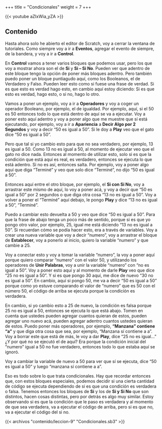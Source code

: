 +++
title = "Condicionales"
weight = 7
+++

{{< youtube aZIxWia_yZA >}}

## Contenido

Hasta ahora solo he abierto el editor de Scratch, voy a cerrar la ventana de tutoriales. Como siempre voy a ir a **Eventos**, agregar el evento de siempre, de la bandera, y voy a ir a **Control**.

En **Control** vamos a tener varios bloques que podemos usar, pero los que voy a mostrar ahora son el de **Si** y **Si – Si No**. Pueden ver que adentro de este bloque tengo la opción de poner más bloques adentro. Pero también puedo poner un bloque puntiagudo aquí, como los Booleanos, el de Verdadero y Falso. Pueden leer esto como si fuese una frase de verdad. Si es que esto es verdad hago esto, en cambio aquí estoy diciendo: Si es que esto es verdad, hago esto, o si no, hago lo otro.

Vamos a poner un ejemplo, voy a ir a **Operadores** y voy a coger un operador Booleano, por ejemplo, el de igualdad. Por ejemplo, aquí, si el 50 es 50 entonces todo lo que está dentro de aquí se va a ejecutar. Voy a poner esto aquí adentro y voy a poner algo que me muestre que sí está ejecutando, por ejemplo, voy a ir a **Apariencia** a **Decir Algo por 2 Segundos** y voy a decir “50 es igual a 50”. Si le doy a **Play** veo que el gato dice “50 es igual a 50”.

Pero que tal si yo cambio esto para que no sea verdadero, por ejemplo, 13 es igual a 50. Como 13 no es igual a 50, al momento de ejecutar veo que el gato no dice nada. Entonces al momento de utilizar esto, solo si es que la condición que está aquí es real, es verdadero, entonces se ejecuta lo que está adentro. Si no es así, entonces salta. Por ejemplo, voy a poner algo aquí que diga “Terminé” y veo que solo dice “Terminé”, no dijo “50 es igual a 50”.

Entonces aquí entre el otro bloque, por ejemplo, el **Si con Si No**, voy a arrastrar este mismo de aquí, lo voy a poner acá, y voy a decir que “50 es igual a 50” por 2 segundos o que diga otra cosa “13 no es igual a 50”. Voy a volver a poner el “Terminé” aquí debajo, le pongo **Play** y dice “13 no es igual a 50”, “Terminé”.

Puedo a cambiar esto devuelta a 50 y veo que dice “50 es igual a 50”. Para que la frase de abajo tenga un poco más de sentido, porque si es que yo pongo otro valor, por ejemplo, 25, igual me está diciendo “13 no es igual a 50”. Si recuerdan cómo se podía hacer esto, era a través de variables. Voy a crear una nueva variable que voy a decir “numero”, voy a arrastrar el bloque de **Establecer**, voy a ponerlo al inicio, quiero la variable “numero” y que cambie a 25.

Voy a conectar esto y voy a tomar la variable “numero”, la voy a poner aquí porque quiero comparar “numero” con el valor 50, y utilizando los operadores de **Unir Palabras**, voy a unir la variable “numero” con “no es igual a 50”. Voy a poner esto aquí y al momento de darle **Play** veo que dice “25 no es igual a 50”. Y si es que pongo 30 aquí, me dice de nuevo “30 no es igual a 50”. En cambio, aquí si pongo 50, me va a decir “50 es igual a 50” porque como yo estuve comparando el valor de “numero” que es 50 con el número 50, el código de arriba se ejecuta porque la condición es verdadera.

En cambio, si yo cambio esto a 25 de nuevo, la condición es falsa porque 25 no es igual a 50, entonces se ejecuta lo que está abajo. Tomen en cuenta que ustedes pueden agregar cuantos quieran de estos, pueden agregar uno nuevo acá, pueden agregar adentro cuantos ustedes quieran de estos. Puedo poner más operadores, por ejemplo, **“Manzana” contiene “a”** y que diga otra cosa que sea, por ejemplo, “Manzana sí contiene a a”. Voy a borrar este que está de más, le voy a dar **Play**, dice “25 no es igual…” ¿Y por qué no se ejecutó el de aquí? Era porque la condición inicial del “numero” igual a 50 no fue verdadero, entonces todo lo que estaba aquí se ignoró.

Voy a cambiar la variable de nuevo a 50 para ver que sí se ejecuta, dice “50 es igual a 50” y luego “manzana sí contiene a a”.

Eso es todo sobre lo que trata condicionales. Hay que recordar entonces que, con estos bloques especiales, podemos decidir si una cierta cantidad de código se ejecuta dependiendo de si es que una condición es verdadera o falsa. Tenemos entonces los bloques de **Si** y los de **Si y Si No** que son distintos, hacen cosas distintas, pero por detrás es algo muy similar. Estoy observando si es que la condición que le paso es verdadera y al momento de que sea verdadera, va a ejecutar el código de arriba, pero si es que no, va a ejecutar el código del si no.

{{< archivos "contenido/leccion-9" "Condicionales.sb3" >}}
